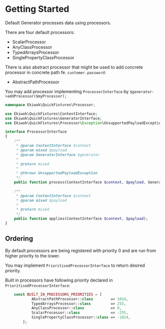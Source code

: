 # Getting Started

Default Generator processes data using processors.

There are four default processors:

- ScalarProcessor
- AnyClassProcessor
- TypedArraysProcessor
- SinglePropertyClassProcessor

There is also abstract processor that might be used to add concrete processor in concrete path fe. `customer.password`:

- AbstractPathProcessor

You may add processor implementing `ProcessorInterface` by `$generator->addProcessor($myProcessor);`

```php
namespace Ekiwok\QuickFixtures\Processor;

use Ekiwok\QuickFixtures\ContextInterface;
use Ekiwok\QuickFixtures\GeneratorInterface;
use Ekiwok\QuickFixtures\Processor\Exception\UnsupportedPayloadException;

interface ProcessorInterface
{
    /**
     * @param ContextInterface $context
     * @param mixed $payload
     * @param GeneratorInterface $generator
     *
     * @return mixed
     *
     * @throws UnsupportedPayloadException
     */
    public function process(ContextInterface $context, $payload, GeneratorInterface $generator);

    /**
     * @param ContextInterface $context
     * @param mixed $payload
     *
     * @return mixed
     */
    public function applies(ContextInterface $context, $payload);
}

```

## Ordering

By default processors are being registered with priority 0 and are run from higher priority to the lower.

You may implement `PrioritisedProcessorInterface` to return desired priority.

Built in processors have following priority declared in `PrioritisedProcessorInterface`:

```php
    const BUILT_IN_PROCESSORS_PRIORITIES = [
            AbstractPathProcessor::class        => 1024,
            TypedArraysProcessor::class         => 255,
            AnyClassProcessor::class            => 0,
            ScalarProcessor::class              => -255,
            SinglePropertyClassProcessor::class => -1024,
        ];
```